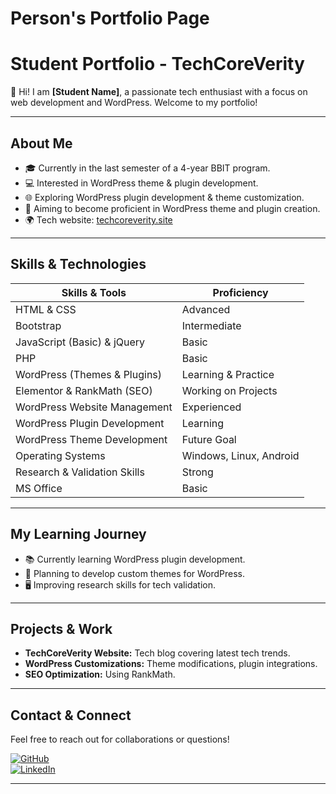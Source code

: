 # Person's Portfolio Page
# Student Portfolio - TechCoreVerity

👋 Hi! I am **[Student Name]**, a passionate tech enthusiast with a focus on web development and WordPress. Welcome to my portfolio!

---

## About Me

- 🎓 Currently in the last semester of a 4-year BBIT program.
- 💻 Interested in WordPress theme & plugin development.
- 🌐 Exploring WordPress plugin development & theme customization.
- 🚀 Aiming to become proficient in WordPress theme and plugin creation.
- 🌍 Tech website: [techcoreverity.site](https://techcoreverity.site)

---

## Skills & Technologies

| Skills & Tools                         | Proficiency                |
|----------------------------------------|----------------------------|
| HTML & CSS                           | Advanced                   |
| Bootstrap                            | Intermediate               |
| JavaScript (Basic) & jQuery          | Basic                      |
| PHP                                  | Basic                      |
| WordPress (Themes & Plugins)         | Learning & Practice        |
| Elementor & RankMath (SEO)           | Working on Projects        |
| WordPress Website Management         | Experienced                |
| WordPress Plugin Development         | Learning                   |
| WordPress Theme Development          | Future Goal                |
| Operating Systems                    | Windows, Linux, Android    |
| Research & Validation Skills         | Strong                     |
| MS Office                            | Basic                      |

---

## My Learning Journey

- 📚 Currently learning WordPress plugin development.
- 🔧 Planning to develop custom themes for WordPress.
- 🖥️ Improving research skills for tech validation.

---

## Projects & Work

- **TechCoreVerity Website:** Tech blog covering latest tech trends.
- **WordPress Customizations:** Theme modifications, plugin integrations.
- **SEO Optimization:** Using RankMath.

---

## Contact & Connect

Feel free to reach out for collaborations or questions!

[![GitHub](https://img.shields.io/badge/GitHub-Profile-black?style=flat&logo=github)](https://github.com/yourusername)  
[![LinkedIn](https://img.shields.io/badge/LinkedIn-Profile-blue?style=flat&logo=linkedin)](https://linkedin.com/in/yourprofile)

---

```html

